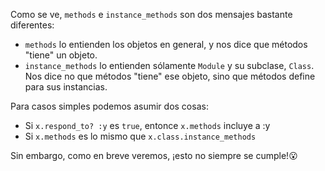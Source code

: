 Como se ve, `methods` e `instance_methods` son dos mensajes bastante diferentes:

* `methods` lo entienden los objetos en general, y nos dice que métodos "tiene" un objeto.
* `instance_methods` lo entienden sólamente `Module` y su subclase, `Class`. Nos dice no que métodos "tiene" ese objeto, sino que métodos define para sus instancias.

Para casos simples podemos asumir dos cosas:

* Si `x.respond_to? :y` es `true`, entonce `x.methods` incluye a :y
* Si `x.methods` es lo mismo que `x.class.instance_methods`

Sin embargo, como en breve veremos, ¡esto no siempre se cumple!:open_mouth: